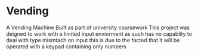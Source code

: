 # Vending
A Vending Machine Built as part of university coursework
This project was deigned to work with a limited input enviorment as such has no capablity to deal with type mismtach on input 
this is due to the facted that it will be operated with a keypad containing only numbers
